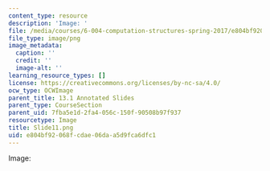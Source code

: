 ```yaml
---
content_type: resource
description: 'Image: '
file: /media/courses/6-004-computation-structures-spring-2017/e804bf92068fcdae06daa5d9fca6dfc1_Slide11.png
file_type: image/png
image_metadata:
  caption: ''
  credit: ''
  image-alt: ''
learning_resource_types: []
license: https://creativecommons.org/licenses/by-nc-sa/4.0/
ocw_type: OCWImage
parent_title: 13.1 Annotated Slides
parent_type: CourseSection
parent_uid: 7fba5e1d-2fa4-056c-150f-90508b97f937
resourcetype: Image
title: Slide11.png
uid: e804bf92-068f-cdae-06da-a5d9fca6dfc1
---
```

Image: 